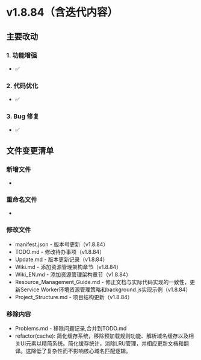 # v1.8.84（含迭代内容）

## 主要改动

### 1. 功能增强

- ✅ 

### 2. 代码优化

- ✅ 

### 3. Bug 修复

- ✅ 

## 文件变更清单

### 新增文件

- 

### 重命名文件

- 

### 修改文件

- manifest.json - 版本号更新（v1.8.84）
- TODO.md - 修改待办事项（v1.8.84）
- Update.md - 版本更新记录（v1.8.84）
- Wiki.md - 添加资源管理架构章节（v1.8.84）
- Wiki_EN.md - 添加资源管理架构章节（v1.8.84）
- Resource_Management_Guide.md - 修正文档与实际代码实现的一致性，更新Service Worker环境资源管理策略和background.js实现示例（v1.8.84）
- Project_Structure.md - 项目结构更新（v1.8.84）

### 移除内容

- Problems.md - 移除问题记录,合并到TODO.md
- refactor(cache): 简化缓存系统，移除预加载规则功能、解析域名缓存以及相关UI元素以精简系统。简化缓存统计，消除LRU管理，并相应更新文档和翻译。这降低了复杂性而不影响核心域名匹配逻辑。

